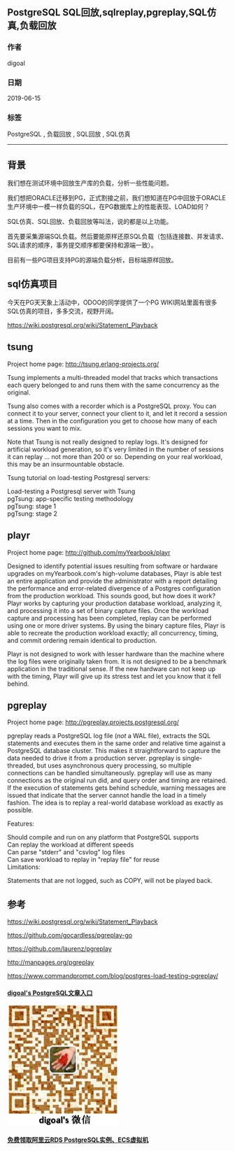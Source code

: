 ## PostgreSQL SQL回放,sqlreplay,pgreplay,SQL仿真,负载回放      
              
### 作者                                                                                                                                                                                    
digoal                                                                                                                                                                                    
                                                                                                                                                                                    
### 日期                                                                                                                                                                                    
2019-06-15                                                                                                                                                                                    
                                                                                                                                                                                    
### 标签                                                                                                                                                                                  
PostgreSQL , 负载回放 , SQL回放 , SQL仿真          
                                                                                                 
----                                                                                                                                                                            
                                                                                                                                                                              
## 背景       
我们想在测试环境中回放生产库的负载，分析一些性能问题。  
  
我们想把ORACLE迁移到PG，正式割接之前，我们想知道在PG中回放于ORACLE生产环境中一模一样负载的SQL，在PG数据库上的性能表现、LOAD如何？  
  
SQL仿真、SQL回放、负载回放等叫法，说的都是以上功能。  
  
首先要采集源端SQL负载。然后要能原样还原SQL负载（包括连接数、并发请求、SQL请求的顺序，事务提交顺序都要保持和源端一致）。  
  
目前有一些PG项目支持PG的源端负载分析，目标端原样回放。  
  
  
## sql仿真项目  
今天在PG天天象上活动中，ODOO的同学提供了一个PG WIKI网站里面有很多SQL仿真的项目，多多交流，视野开阔。     
  
https://wiki.postgresql.org/wiki/Statement_Playback  
  
  
  
## tsung  
Project home page: http://tsung.erlang-projects.org/  
  
Tsung implements a multi-threaded model that tracks which transactions each query belonged to and runs them with the same concurrency as the original.  
  
Tsung also comes with a recorder which is a PostgreSQL proxy. You can connect it to your server, connect your client to it, and let it record a session at a time. Then in the configuration you get to choose how many of each sessions you want to mix.  
  
Note that Tsung is not really designed to replay logs. It's designed for artificial workload generation, so it's very limited in the number of sessions it can replay ... not more than 200 or so. Depending on your real workload, this may be an insurmountable obstacle.  
  
Tsung tutorial on load-testing Postgresql servers:  
  
Load-testing a Postgresql server with Tsung  
pgTsung: app-specific testing methodology  
pgTsung: stage 1  
pgTsung: stage 2  
  
## playr  
Project home page: http://github.com/myYearbook/playr  
  
Designed to identify potential issues resulting from software or hardware upgrades on myYearbook.com's high-volume databases, Playr is able test an entire application and provide the administrator with a report detailing the performance and error-related divergence of a Postgres configuration from the production workload. This sounds good, but how does it work? Playr works by capturing your production database workload, analyzing it, and processing it into a set of binary capture files. Once the workload capture and processing has been completed, replay can be performed using one or more driver systems. By using the binary capture files, Playr is able to recreate the production workload exactly; all concurrency, timing, and commit ordering remain identical to production.  
  
Playr is not designed to work with lesser hardware than the machine where the log files were originally taken from. It is not designed to be a benchmark application in the traditional sense. If the new hardware can not keep up with the timing, Playr will give up its stress test and let you know that it fell behind.  
  
## pgreplay  
Project home page: http://pgreplay.projects.postgresql.org/  
  
pgreplay reads a PostgreSQL log file (*not* a WAL file), extracts the SQL statements and executes them in the same order and relative time against a PostgreSQL database cluster. This makes it straightforward to capture the data needed to drive it from a production server. pgreplay is single-threaded, but uses asynchronous query processing, so multiple connections can be handled simultaneously. pgreplay will use as many connections as the original run did, and query order and timing are retained. If the execution of statements gets behind schedule, warning messages are issued that indicate that the server cannot handle the load in a timely fashion. The idea is to replay a real-world database workload as exactly as possible.  
  
Features:  
  
Should compile and run on any platform that PostgreSQL supports  
Can replay the workload at different speeds  
Can parse "stderr" and "csvlog" log files  
Can save workload to replay in "replay file" for reuse  
Limitations:  
  
Statements that are not logged, such as COPY, will not be played back.  
  
## 参考  
https://wiki.postgresql.org/wiki/Statement_Playback  
  
https://github.com/gocardless/pgreplay-go  
  
https://github.com/laurenz/pgreplay  
  
http://manpages.org/pgreplay  
  
https://www.commandprompt.com/blog/postgres-load-testing-pgreplay/  
    
  
  
  
  
  
  
  
  
  
  
  
#### [digoal's PostgreSQL文章入口](https://github.com/digoal/blog/blob/master/README.md "22709685feb7cab07d30f30387f0a9ae")
  
  
![digoal's weixin](../pic/digoal_weixin.jpg "f7ad92eeba24523fd47a6e1a0e691b59")
  
  
  
  
  
  
  
  
#### [免费领取阿里云RDS PostgreSQL实例、ECS虚拟机](https://www.aliyun.com/database/postgresqlactivity "57258f76c37864c6e6d23383d05714ea")
  
